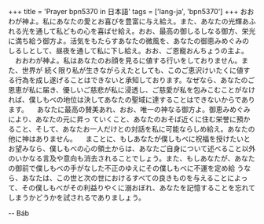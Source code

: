 +++
title = 'Prayer bpn5370 in 日本語'
tags = ['lang-ja', 'bpn5370']
+++
おおわが神よ。私にあなたの愛とお喜びを豊富に与え給え。また、あなたの光輝あふれる光を通して私どもの心を喜ばせ給え。おお、最高の御しるしなる御方、栄光に満ち給う御方よ。活気をもたらすあなたの微風を、あなたの御恵みめぐみのしるしとして、昼夜を通して私に下し給え。おお、ご恩寵おんちょうの主よ。
　おおわが神よ。私はあなたのお顔を見るに値する行いをしておりません。また、世界が
続く限り私が生きながらえたとしても、このご恵沢けいたくに値する行為を成し遂げることはできないと承知しております。なぜなら、あなたのご恩恵が私に届き、優しいご慈悲が私に浸透し、ご慈愛が私を包みこむことがなければ、僕しもべの地位は決してあなたの聖域に達することはできないからであります。
　あなたに最高の賛美あれ、おお、唯一の神なる御方よ。御恵みめぐみにより、あなたの元に昇っ
ていくこと、あなたのおそば近くに住む栄誉に預かること、そして、あなたお一人だけとの対話を私に可能ならしめ給え。あなたの他に神はありません。
　まことに、もしあなたが僕しもべに祝福を授けたいとお望みなら、僕しもべの心の領土からは、あなたご自身について述べること以外のいかなる言及や意向も消去されることでしょう。また、もしあなたが、あなたの御前で僕しもべの手がなした不正のゆえにその僕しもべに不運を定め給
うなら、あなたは、この世と次の世におけるすべての良きものを与えることによって、その僕しもべがその利益りやくに溺おぼれ、あなたを記憶することを忘れてしまうかどうかを試されるでありましょう。

-- Báb
